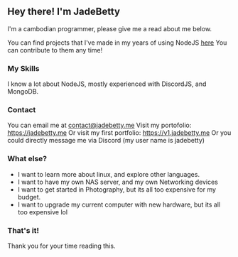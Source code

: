 ## Hey there! I'm JadeBetty
I'm a cambodian programmer, please give me a read about me below.

You can find projects that I've made in my years of using NodeJS [here](https://github.com/JadeBetty?tab=repositories) You can contribute to them any time!

### My Skills
I know a lot about NodeJS, mostly experienced with DiscordJS, and MongoDB.

### Contact
You can email me at contact@jadebetty.me
Visit my portofolio: https://jadebetty.me
Or visit my first portfolio: https://v1.jadebetty.me
Or you could directly message me via Discord (my user name is jadebetty)

### What else?
- I want to learn more about linux, and explore other languages.
- I want to have my own NAS server, and my own Networking devices
- I want to get started in Photography, but its all too expensive for my budget.
- I want to upgrade my current computer with new hardware, but its all too expensive lol

### That's it!
Thank you for your time reading this.


